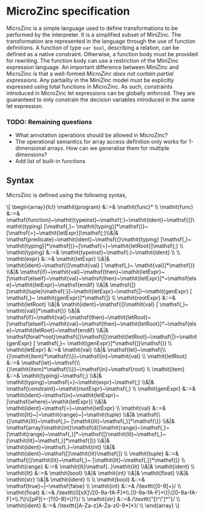 # MicroZinc specification

MicroZinc is a simple language used to define transformations to be performed
by the interpreter. It is a simplified subset of MiniZinc. The transformation
are represented in the language through the use of function definitions. A
function of type `var bool`, describing a relation, can be defined as a
native constraint. Otherwise, a function body must be provided for
rewriting. The function body can use a restriction of the MiniZinc expression
language. An important difference between MiniZinc and MicroZinc is that a
well-formed _MicroZinc does not contain partial expressions_. Any partiality in
the MiniZinc model must be explicitly expressed using total functions in
MicroZinc. As such, constraints introduced in MicroZinc let expressions can
be globally enforced. They are guaranteed to only constrain the decision
variables introduced in the same let expression.

### TODO: Remaining questions

- What annotation operations should be allowed in MicroZinc?
- The operational semantics for array access definition only works for 1-dimensional arrays. How can we generalise them for multiple dimensions?
- Add list of built-in functions

## Syntax

MicroZinc is defined using the following syntax,

<div>
\[
\begin{array}{lcl}
\mathit{program} &::=&
\mathit{func}* \\
\mathit{func} &::=&
\mathsf{function}~\mathit{typeinst}~\mathsf{:}~\mathit{ident}~\mathsf{(}\mathit{typing} [\mathsf{,}~ \mathit{typing}]*\mathsf{)}~[\mathsf{=}~\mathit{letExpr}]\mathsf{;}\\&|&
\mathsf{predicate}~\mathit{ident}~\mathsf{(}\mathit{typing} [\mathsf{,}~ \mathit{typing}]*\mathsf{)}~[\mathsf{=}~\mathit{letRoot}]\mathsf{;} \\
\mathit{typing} &::=&
\mathit{typeinst}~\mathsf{:}~\mathit{ident} \\
\\
\mathit{expr} &::=&
\mathit{letExpr} \\&|&
\mathit{ident}~\mathsf{(}\mathit{val} [ \mathsf{,}~ \mathit{val}]*\mathsf{)} \\&|&
\mathsf{if}~\mathit{val}~\mathsf{then}~\mathit{letExpr}~[\mathsf{elseif}~\mathit{val}~\mathsf{then}~\mathit{letExpr}]*~\mathsf{else}~\mathit{letExpr}~\mathsf{endif} \\&|&
\mathsf{[}[\mathit{tuple}\mathsf{:}]~\mathit{letExpr}~\mathsf{|}~\mathit{genExpr} [ \mathsf{,}~ \mathit{genExpr}]*\mathsf{]} \\
\mathit{rootExpr} &::=&
\mathit{letRoot} \\&|&
\mathit{ident}~\mathsf{(}\mathit{val} [ \mathsf{,}~ \mathit{val}]*\mathsf{)} \\&|&
\mathsf{if}~\mathit{val}~\mathsf{then}~\mathit{letRoot}~[\mathsf{elseif}~\mathit{val}~\mathsf{then}~\mathit{letRoot}]*~\mathsf{else}~\mathit{letRoot}~\mathsf{endif} \\&|&
\mathsf{forall*root}\mathsf{(}\mathsf{[}\mathit{letRoot}~\mathsf{|}~\mathit{genExpr} [ \mathsf{,}~ \mathit{genExpr}]*\mathsf{]}\mathsf{)} \\
\mathit{letExpr} &::=&
\mathit{val} \\&|&
\mathsf{let}~\mathsf{\\{}\mathit{item}*\mathsf{\\}}~\mathsf{in}~\mathit{val} \\
\mathit{letRoot} &::=&
\mathsf{let}~\mathsf{\\{}\mathit{item}*\mathsf{\\}}~\mathsf{in}~\mathsf{root} \\
\mathit{item} &::=&
\mathit{typing}~\mathsf{;} \\&|&
\mathit{typing}~\mathsf{=}~\mathit{expr}~\mathsf{;} \\&|&
\mathsf{constraint}~\mathit{rootExpr}~\mathsf{;} \\
\mathit{genExpr} &::=&
\mathit{ident}~\mathsf{in}~\mathit{letExpr}~[\mathsf{where}~\mathit{letExpr}] \\&|&
\mathit{ident}~\mathsf{=}~\mathit{letExpr} \\
\mathit{val} &::=&
\mathit{lit}~|~\mathit{range}~|~\mathit{tuple} \\&|&
\mathsf{\{}\mathit{lit}~\mathsf{,}~ [\mathit{lit}~\mathsf{,}]*\mathsf{\}} \\&|&
\mathsf{array}\mathit{int}\mathsf{d(}\mathit{range}~\mathsf{,}~[\mathit{range}~\mathsf{,}]*~\mathsf{[}\mathit{lit}~\mathsf{,}~ [\mathit{lit}~\mathsf{,}]*\mathsf{])} \\&|&
\mathit{ident}~\mathsf{.}~\mathit{int} \\&|&
\mathit{ident}~\mathsf{[}\mathit{lit}\mathsf{]} \\
\mathit{tuple} &::=&
\mathsf{(}\mathit{lit}~\mathsf{,}~ [\mathit{lit}~\mathsf{,}]*\mathsf{)} \\
\mathit{range} &::=&
\mathit{lit}\mathsf{..}\mathit{lit} \\&|&
\mathit{ident} \\
\mathit{lit} &::=&
\mathit{bool} \\&|&
\mathit{int} \\&|&
\mathit{float} \\&|&
\mathit{str} \\&|&
\mathit{ident} \\
\\
\mathit{bool} &::=&
\mathsf{true}~|~\mathsf{false} \\
\mathit{int} &::=&
/\texttt{[0-9]+}/ \\
\mathit{float} &::=&
/\texttt{0[xX]\([0-9a-fA-F]*\\.[0-9a-fA-F]+\)|\([0-9a-fA-F]+\\.?\)\([pP][+-]?[0-9]+\)?}/ \\
\mathit{str} &::=&
/\texttt{"[\^\"]*"}/ \\
\mathit{ident} &::=&
/\texttt{[A-Za-z]A-Za-z0-9*]*}/ \\
\end{array}
\]
</div>

